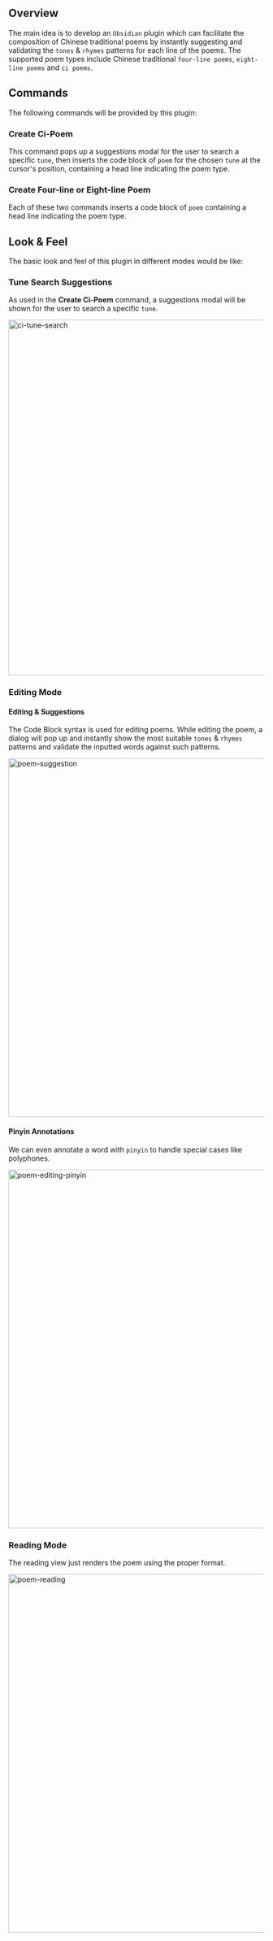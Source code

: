 ## Overview

The main idea is to develop an `Obsidian` plugin which can facilitate the composition of Chinese traditional poems by instantly suggesting and validating the `tones` & `rhymes` patterns for each line of the poems. The supported poem types include Chinese traditional `four-line poems`, `eight-line poems` and `ci poems`.

## Commands

The following commands will be provided by this plugin:

### Create Ci-Poem

This command pops up a suggestions modal for the user to search a specific `tune`, then inserts the code block of `poem` for the chosen `tune` at the cursor's position, containing a head line indicating the poem type.

### Create Four-line or Eight-line Poem

Each of these two commands inserts a code block of `poem` containing a head line indicating the poem type.

## Look & Feel

The basic look and feel of this plugin in different modes would be like:

### Tune Search Suggestions

As used in the **Create Ci-Poem** command, a suggestions modal will be shown for the user to search a specific `tune`.

<img width="700" alt="ci-tune-search" src="https://github.com/user-attachments/assets/794a6417-a70b-4406-8261-88475a48edac">

### Editing Mode

#### Editing & Suggestions

The Code Block syntax is used for editing poems. While editing the poem, a dialog will pop up and instantly show the most suitable `tones` & `rhymes` patterns and validate the inputted words against such patterns.

<img width="706" alt="poem-suggestion" src="https://github.com/user-attachments/assets/72575e14-b4c3-4def-a0b6-0714267621c1">

#### Pinyin Annotations

We can even annotate a word with `pinyin` to handle special cases like polyphones.

<img width="706" alt="poem-editing-pinyin" src="https://github.com/user-attachments/assets/90f55eee-e325-4556-9a02-4f06d90a9259">

### Reading Mode

The reading view just renders the poem using the proper format.

<img width="706" alt="poem-reading" src="https://github.com/user-attachments/assets/a2e4a8ef-7f3b-4f70-b2e2-2f311eeb1f40">
